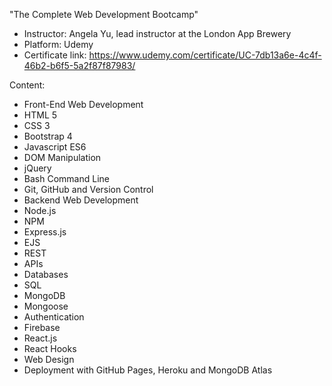 "The Complete Web Development Bootcamp"  

* Instructor: Angela Yu, lead instructor at the London App Brewery  
* Platform: Udemy  
* Certificate link: https://www.udemy.com/certificate/UC-7db13a6e-4c4f-46b2-b6f5-5a2f87f87983/

Content:
- Front-End Web Development
- HTML 5
- CSS 3
- Bootstrap 4
- Javascript ES6
- DOM Manipulation
- jQuery
- Bash Command Line
- Git, GitHub and Version Control
- Backend Web Development
- Node.js
- NPM
- Express.js
- EJS
- REST
- APIs
- Databases
- SQL
- MongoDB
- Mongoose
- Authentication
- Firebase
- React.js
- React Hooks
- Web Design
- Deployment with GitHub Pages, Heroku and MongoDB Atlas
